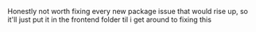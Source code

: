 Honestly not worth fixing every new package issue that would rise up, so it'll just put it in the frontend folder til i get around to fixing this
